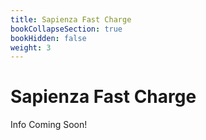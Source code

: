 ```yaml
---
title: Sapienza Fast Charge
bookCollapseSection: true
bookHidden: false
weight: 3
---
```


# Sapienza Fast Charge

Info Coming Soon!